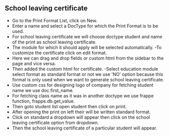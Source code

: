 ## School leaving certificate

- Go to the Print Format List, click on New.
- Enter a name and select a DocType for which the Print Format is to be used.
- For school leaving certificate we will choose doctype student and name of the print as school leaving certificate.
- The module for which it should apply will be selected automatically.
-To customize the certificate click on edit format.
- Here we can drag and drop fields or custom html from the sidebar to the page and vice versa. 
- Then added the custom html for certificate. 
-Select education module select format as standard format or not we use 'NO' option because this format is only used when we want to generate school         leaving certificate.
- Use custom css for designing logo of company for fetching student name we use doc.first_name.
- For fetching class name as it was in another doctype we use frappe function, frappe.db.get_value. 
- Then goto student list open student then click on print.
- After opening the print on left their will be written standard format.
- Click on standard a dropdown will appear then click on the school leaving certificate option from dropdown.
- Then the school leaving certificate of a particular student will appear.

